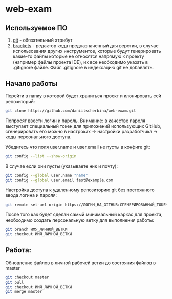 # web-exam

## Используемое ПО

1. [git](https://git-scm.com/) - обязательный атрибут
2. [brackets](https://brackets.io/) - редактор кода предназначенный для верстки, в случае использования других инструментов, которые будут генерировать какие-то файлы которые не относятся напрямую к проекту (например файлы проекта IDE), их все необходимо указать в .gitignore файле. Файл .gitignore в индексацию git не добавлять.

## Начало работы

Перейти в папку в которой будет храниться проект и клонировать сей репозиторий:

```sh
git clone https://github.com/daniilscherbina/web-exam.git
```

Попросят ввести логин и пароль. Внимание: в качестве пароля выступает специальный токен для приложений использующих GitHub, сгенерировать его можно в настроках -> настройки разработчика -> коды персонального доступа.

Убедитесь что поля user.name и user.email не пусты в конфиге git:

```sh
git config --list --show-origin
```

В случае если они пусты (указываете ник и почту):

```sh
git config --global user.name "name"
git config --global user.email test@example.com
```

Настройка доступа к удаленному репозиторию git без постоянного ввода логина и пароля:

```sh
git remote set-url origin https://ЛОГИН_НА_GITHUB:СГЕНЕРИРОВАННЫЙ_ТОКЕН_ДОСТУПА@github.com/daniilscherbina/web-exam.git
```

После того как будет сделан самый минимальный каркас для проекта, необходимо создать персональную ветку для выполнения работы:

```sh
git branch ИМЯ_ЛИЧНОЙ_ВЕТКИ
git checkout ИМЯ_ЛИЧНОЙ_ВЕТКИ
```

## Работа:

Обновление файлов в личной рабочей ветки до состояния файлов в master

```sh
git checkout master
git pull
git checkout ИМЯ_ЛИЧНОЙ_ВЕТКИ
git merge master
```